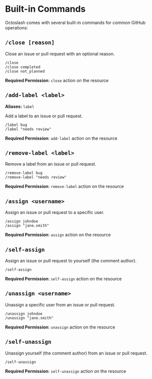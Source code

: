# Built-in Commands

Octoslash comes with several built-in commands for common GitHub operations:

## `/close [reason]`

Close an issue or pull request with an optional reason.

```
/close
/close completed
/close not_planned
```

**Required Permission**: `close` action on the resource

## `/add-label <label>`

**Aliases:** `label`

Add a label to an issue or pull request.

```
/label bug
/label "needs review"
```

**Required Permission**: `add-label` action on the resource

## `/remove-label <label>`

Remove a label from an issue or pull request.

```
/remove-label bug
/remove-label "needs review"
```

**Required Permission**: `remove-label` action on the resource

## `/assign <username>`

Assign an issue or pull request to a specific user.

```
/assign johndoe
/assign "jane.smith"
```

**Required Permission**: `assign` action on the resource

## `/self-assign`

Assign an issue or pull request to yourself (the comment author).

```
/self-assign
```

**Required Permission**: `self-assign` action on the resource

## `/unassign <username>`

Unassign a specific user from an issue or pull request.

```
/unassign johndoe
/unassign "jane.smith"
```

**Required Permission**: `unassign` action on the resource

## `/self-unassign`

Unassign yourself (the comment author) from an issue or pull request.

```
/self-unassign
```

**Required Permission**: `self-unassign` action on the resource
